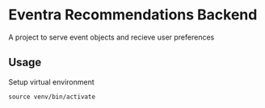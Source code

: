 # Eventra Recommendations Backend

A project to serve event objects and recieve user preferences

## Usage

Setup virtual environment 

```
source venv/bin/activate
```
